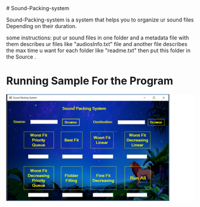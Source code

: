 <html>
# Sound-Packing-system

 Sound-Packing-system is a system that helps you to organize ur sound files Depending on their duration.

some instructions:
put ur sound files in one folder and a metadata file with them describes ur files like "audiosInfo.txt" file and  another file describes the max time u want for each folder like "readme.txt" then put this folder in the Source .

# Running Sample For the Program

<img src="Program.png">
</html>